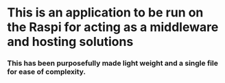 # This is an application to be run on the Raspi for acting as a middleware and hosting solutions

### This has been purposefully made light weight and a single file for ease of complexity.